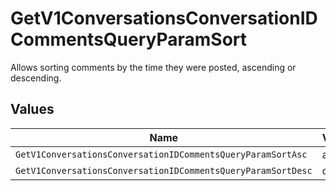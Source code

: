 # GetV1ConversationsConversationIDCommentsQueryParamSort

Allows sorting comments by the time they were posted, ascending or descending.


## Values

| Name                                                         | Value                                                        |
| ------------------------------------------------------------ | ------------------------------------------------------------ |
| `GetV1ConversationsConversationIDCommentsQueryParamSortAsc`  | asc                                                          |
| `GetV1ConversationsConversationIDCommentsQueryParamSortDesc` | desc                                                         |